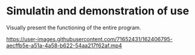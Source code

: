 # Simulatin and demonstration of use

Visually present the functioning of the entire program.


https://user-images.githubusercontent.com/71652431/162406795-aecffb5e-a51a-4a58-b622-54aa217f62af.mp4

